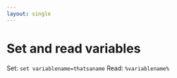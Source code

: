 ```yaml
---
layout: single
---
```


# Set and read variables
Set: ```set variablename=thatsaname```
Read: ```%variablename%```

